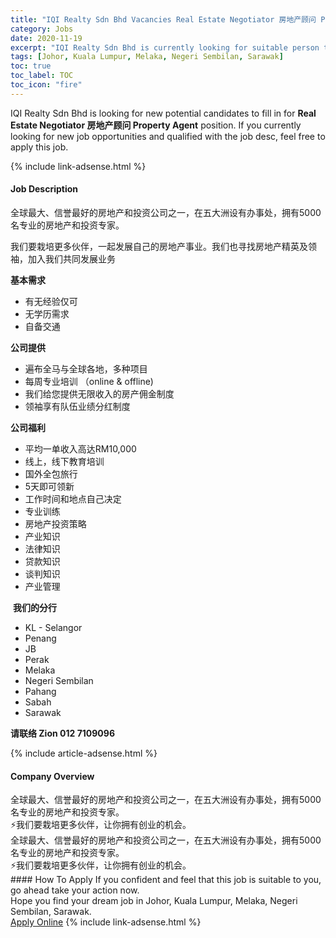 ```yaml
---
title: "IQI Realty Sdn Bhd Vacancies Real Estate Negotiator 房地产顾问 Property Agent" 
category: Jobs 
date: 2020-11-19 
excerpt: "IQI Realty Sdn Bhd is currently looking for suitable person to fill in the Real Estate Negotiator 房地产顾问 Property Agent which positioned at Johor, Kuala Lumpur, Melaka, Negeri Sembilan, Sarawak" 
tags: [Johor, Kuala Lumpur, Melaka, Negeri Sembilan, Sarawak] 
toc: true 
toc_label: TOC 
toc_icon: "fire" 
--- 
```


<p>IQI Realty Sdn Bhd is looking for new potential candidates to fill in for <b>Real Estate Negotiator 房地产顾问 Property Agent</b> position. If you currently looking for new job opportunities and qualified with the job desc, feel free to apply this job.
</p>{% include link-adsense.html %} 
<div><div><div><h4>Job Description</h4></div></div><div><div><span><div><p>&#20840;&#29699;&#26368;&#22823;&#12289;&#20449;&#35465;&#26368;&#22909;&#30340;&#25151;&#22320;&#20135;&#21644;&#25237;&#36164;&#20844;&#21496;&#20043;&#19968;&#65292;&#22312;&#20116;&#22823;&#27954;&#35774;&#26377;&#21150;&#20107;&#22788;&#65292;&#25317;&#26377;5000&#21517;&#19987;&#19994;&#30340;&#25151;&#22320;&#20135;&#21644;&#25237;&#36164;&#19987;&#23478;&#12290;</p><p>&#25105;&#20204;&#35201;&#26685;&#22521;&#26356;&#22810;&#20249;&#20276;&#65292;&#19968;&#36215;&#21457;&#23637;&#33258;&#24049;&#30340;&#25151;&#22320;&#20135;&#20107;&#19994;&#12290;&#25105;&#20204;&#20063;&#23547;&#25214;&#25151;&#22320;&#20135;&#31934;&#33521;&#21450;&#39046;&#34966;&#65292;&#21152;&#20837;&#25105;&#20204;&#20849;&#21516;&#21457;&#23637;&#19994;&#21153;</p><p><strong>&#22522;&#26412;&#38656;&#27714;</strong></p><ul><li>&#26377;&#26080;&#32463;&#39564;&#20165;&#21487;</li><li>&#26080;&#23398;&#21382;&#38656;&#27714;</li><li>&#33258;&#22791;&#20132;&#36890;</li></ul><p><strong>&#20844;&#21496;&#25552;&#20379;</strong></p><ul><li>&#36941;&#24067;&#20840;&#39532;&#19982;&#20840;&#29699;&#21508;&#22320;&#65292;&#22810;&#31181;&#39033;&#30446;</li><li>&#27599;&#21608;&#19987;&#19994;&#22521;&#35757; &#65288;online &amp; offline)</li><li>&#25105;&#20204;&#32473;&#24744;&#25552;&#20379;&#26080;&#38480;&#25910;&#20837;&#30340;&#25151;&#20135;&#20323;&#37329;&#21046;&#24230;</li><li>&#39046;&#34966;&#20139;&#26377;&#38431;&#20237;&#19994;&#32489;&#20998;&#32418;&#21046;&#24230;</li></ul><p><strong>&#20844;&#21496;&#31119;&#21033;</strong></p><ul><li>&#24179;&#22343;&#19968;&#21333;&#25910;&#20837;&#39640;&#36798;RM10,000</li><li>&#32447;&#19978;&#65292;&#32447;&#19979;&#25945;&#32946;&#22521;&#35757;</li><li>&#22269;&#22806;&#20840;&#21253;&#26053;&#34892;</li><li>5&#22825;&#21363;&#21487;&#39046;&#26032;</li><li>&#24037;&#20316;&#26102;&#38388;&#21644;&#22320;&#28857;&#33258;&#24049;&#20915;&#23450;</li><li>&#19987;&#19994;&#35757;&#32451;</li><li>&#25151;&#22320;&#20135;&#25237;&#36164;&#31574;&#30053;</li><li>&#20135;&#19994;&#30693;&#35782;</li><li>&#27861;&#24459;&#30693;&#35782;</li><li>&#36151;&#27454;&#30693;&#35782;</li><li>&#35848;&#21028;&#30693;&#35782;</li><li>&#20135;&#19994;&#31649;&#29702;</li></ul><p>&#160;<strong>&#25105;&#20204;&#30340;&#20998;&#34892;</strong></p><ul><li>KL - Selangor</li><li>Penang</li><li>JB</li><li>Perak</li><li>Melaka</li><li>Negeri Sembilan</li><li>Pahang</li><li>Sabah</li><li>Sarawak</li></ul><p><strong>&#35831;&#32852;&#32476; Zion&#160;012 7109096</strong></p></div></span></div></div></div> 
{% include article-adsense.html %} 
<div><div><div><h4>Company Overview</h4></div></div><div><div><span><div><div>&#20840;&#29699;&#26368;&#22823;&#12289;&#20449;&#35465;&#26368;&#22909;&#30340;&#25151;&#22320;&#20135;&#21644;&#25237;&#36164;&#20844;&#21496;&#20043;&#19968;&#65292;&#22312;&#20116;&#22823;&#27954;&#35774;&#26377;&#21150;&#20107;&#22788;&#65292;&#25317;&#26377;5000&#21517;&#19987;&#19994;&#30340;&#25151;&#22320;&#20135;&#21644;&#25237;&#36164;&#19987;&#23478;&#12290;<br>
&#9889;&#25105;&#20204;&#35201;&#26685;&#22521;&#26356;&#22810;&#20249;&#20276;&#65292;&#35753;&#20320;&#25317;&#26377;&#21019;&#19994;&#30340;&#26426;&#20250;&#12290;</div>
<div>&#20840;&#29699;&#26368;&#22823;&#12289;&#20449;&#35465;&#26368;&#22909;&#30340;&#25151;&#22320;&#20135;&#21644;&#25237;&#36164;&#20844;&#21496;&#20043;&#19968;&#65292;&#22312;&#20116;&#22823;&#27954;&#35774;&#26377;&#21150;&#20107;&#22788;&#65292;&#25317;&#26377;5000&#21517;&#19987;&#19994;&#30340;&#25151;&#22320;&#20135;&#21644;&#25237;&#36164;&#19987;&#23478;&#12290;<br>
&#9889;&#25105;&#20204;&#35201;&#26685;&#22521;&#26356;&#22810;&#20249;&#20276;&#65292;&#35753;&#20320;&#25317;&#26377;&#21019;&#19994;&#30340;&#26426;&#20250;&#12290;</div></div></span></div></div></div> 
#### How To Apply 
If you confident and feel that this job is suitable to you, go ahead take your action now. <br/> 
Hope you find your dream job in Johor, Kuala Lumpur, Melaka, Negeri Sembilan, Sarawak. <br/> 
<a href="https://www.jobstreet.com.my/en/job/real-estate-negotiator-房地产顾问-property-agent-4409218?jobId=jobstreet-my-job-4409218&sectionRank=9&token=0~5c78bd40-a3ad-4a05-90d9-54ba6c2e3f9c&fr=SRP%20View%20In%20New%20Ta" class="btn btn--info" target="_blank" rel="nofollow noopenner">Apply Online</a> 
{% include link-adsense.html %} 